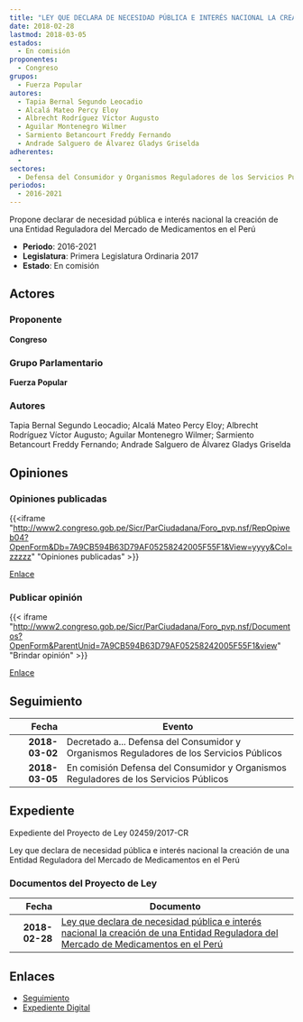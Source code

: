 ```yaml
---
title: "LEY QUE DECLARA DE NECESIDAD PÚBLICA E INTERÉS NACIONAL LA CREACION DE UNA ENTIDAD REGULADORA DEL MERCADO DE MEDICAMENTOS EN EL PERÚ"
date: 2018-02-28
lastmod: 2018-03-05
estados: 
  - En comisión
proponentes: 
  - Congreso
grupos: 
  - Fuerza Popular
autores: 
  - Tapia Bernal Segundo Leocadio
  - Alcalá Mateo Percy Eloy
  - Albrecht Rodríguez Víctor Augusto
  - Aguilar Montenegro Wilmer
  - Sarmiento Betancourt Freddy Fernando
  - Andrade Salguero de Álvarez Gladys Griselda
adherentes: 
  - 
sectores: 
  - Defensa del Consumidor y Organismos Reguladores de los Servicios Públicos
periodos: 
  - 2016-2021
---
```


Propone declarar de necesidad pública e interés nacional la creación de una Entidad Reguladora del Mercado de Medicamentos en el Perú

- **Periodo**: 2016-2021
- **Legislatura**: Primera Legislatura Ordinaria 2017
- **Estado**: En comisión

## Actores

### Proponente

**Congreso**

### Grupo Parlamentario

**Fuerza Popular**

### Autores

Tapia Bernal Segundo Leocadio; Alcalá Mateo Percy Eloy; Albrecht Rodríguez Víctor Augusto; Aguilar Montenegro Wilmer; Sarmiento Betancourt Freddy Fernando; Andrade Salguero de Álvarez Gladys Griselda


## Opiniones

### Opiniones publicadas

{{<iframe "http://www2.congreso.gob.pe/Sicr/ParCiudadana/Foro_pvp.nsf/RepOpiweb04?OpenForm&Db=7A9CB594B63D79AF05258242005F55F1&View=yyyy&Col=zzzzz" "Opiniones publicadas" >}}

[Enlace](http://www2.congreso.gob.pe/Sicr/ParCiudadana/Foro_pvp.nsf/RepOpiweb04?OpenForm&Db=7A9CB594B63D79AF05258242005F55F1&View=yyyy&Col=zzzzz)
### Publicar opinión

{{< iframe "http://www2.congreso.gob.pe/Sicr/ParCiudadana/Foro_pvp.nsf/Documentos?OpenForm&ParentUnid=7A9CB594B63D79AF05258242005F55F1&view" "Brindar opinión" >}}

[Enlace](http://www2.congreso.gob.pe/Sicr/ParCiudadana/Foro_pvp.nsf/Documentos?OpenForm&ParentUnid=7A9CB594B63D79AF05258242005F55F1&view)

## Seguimiento

| Fecha | Evento |
|------:|--------|
| **2018-03-02** | Decretado a... Defensa del Consumidor y Organismos Reguladores de los Servicios Públicos|
| **2018-03-05** | En comisión Defensa del Consumidor y Organismos Reguladores de los Servicios Públicos|


## Expediente

Expediente del Proyecto de Ley 02459/2017-CR

Ley que declara de necesidad pública e interés nacional la creación de una Entidad Reguladora del Mercado de Medicamentos en el Perú


### Documentos del Proyecto de Ley

| Fecha | Documento |
|------:|--------|
| **2018-02-28** | [Ley que declara de necesidad pública e interés nacional la creación de una Entidad Reguladora del Mercado de Medicamentos en el Perú](http://www.leyes.congreso.gob.pe/Documentos/2016_2021/Proyectos_de_Ley_y_de_Resoluciones_Legislativas/PL0245920180228..PDF) |

## Enlaces 

- [Seguimiento](http://www2.congreso.gob.pe/Sicr/TraDocEstProc/CLProLey2016.nsf/f7fff46988ca05b1052578e100829cc7/ec071e63535b0d7f05258242005873ae?OpenDocument)
- [Expediente Digital](http://www2.congreso.gob.pe/Sicr/TraDocEstProc/CLProLey2016.nsf/f7fff46988ca05b1052578e100829cc7/ec071e63535b0d7f05258242005873ae?OpenDocument&Click=05257FB7005EB655.eb71d0cf91d8294e05256cdf006b5706/$Body/0.1C6C)
